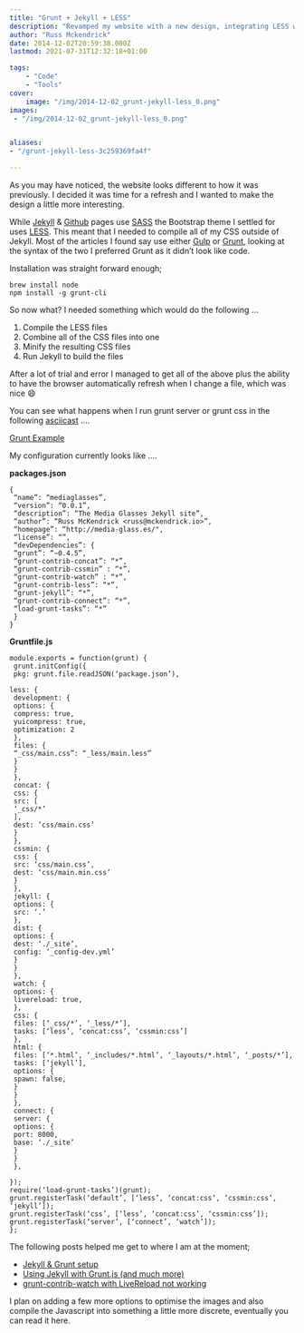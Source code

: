 ```yaml
---
title: "Grunt + Jekyll + LESS"
description: "Revamped my website with a new design, integrating LESS with Jekyll via Grunt for a more efficient and automated workflow."
author: "Russ Mckendrick"
date: 2014-12-02T20:59:38.000Z
lastmod: 2021-07-31T12:32:18+01:00

tags:
    - "Code"
    - "Tools"
cover:
    image: "/img/2014-12-02_grunt-jekyll-less_0.png" 
images:
 - "/img/2014-12-02_grunt-jekyll-less_0.png"


aliases:
- "/grunt-jekyll-less-3c259369fa4f"

---
```


As you may have noticed, the website looks different to how it was previously. I decided it was time for a refresh and I wanted to make the design a little more interesting.

While [Jekyll](http://jekyllrb.com) & [Github](https://pages.github.com) pages use [SASS](http://sass-lang.com) the Bootstrap theme I settled for uses [LESS](http://lesscss.org). This meant that I needed to compile all of my CSS outside of Jekyll. Most of the articles I found say use either [Gulp](http://gulpjs.com) or [Grunt](http://gruntjs.com), looking at the syntax of the two I preferred Grunt as it didn’t look like code.

Installation was straight forward enough;

```
brew install node
npm install -g grunt-cli
```

So now what? I needed something which would do the following …

1. Compile the LESS files
2. Combine all of the CSS files into one
3. Minify the resulting CSS files
4. Run Jekyll to build the files

After a lot of trial and error I managed to get all of the above plus the ability to have the browser automatically refresh when I change a file, which was nice :smile:

You can see what happens when I run grunt server or grunt css in the following [asciicast](https://asciinema.org/a/14389) ….

[Grunt Example](https://asciinema.org/a/14389 "https://asciinema.org/a/14389")

My configuration currently looks like ….

**packages.json**

```
{
 “name”: “mediaglasses”,
 “version”: “0.0.1”,
 “description”: “The Media Glasses Jekyll site”,
 “author”: “Russ McKendrick <russ@mckendrick.io>”,
 “homepage”: “http://media-glass.es/",
 “license”: “”,
 “devDependencies”: {
 “grunt”: “~0.4.5”,
 “grunt-contrib-concat”: “*”,
 “grunt-contrib-cssmin” : “*”,
 “grunt-contrib-watch” : “*”,
 “grunt-contrib-less”: “*”,
 “grunt-jekyll”: “*”,
 “grunt-contrib-connect”: “*”,
 “load-grunt-tasks”: “*”
 }
}
```

**Gruntfile.js**

```
module.exports = function(grunt) {
 grunt.initConfig({
 pkg: grunt.file.readJSON(‘package.json’),

less: {
 development: {
 options: {
 compress: true,
 yuicompress: true,
 optimization: 2
 },
 files: {
 “_css/main.css”: “_less/main.less”
 }
 }
 }, 
 concat: {
 css: {
 src: [
 ‘_css/*’
 ],
 dest: ‘css/main.css’
 }
 },
 cssmin: {
 css: {
 src: ‘css/main.css’,
 dest: ‘css/main.min.css’
 }
 },
 jekyll: {
 options: { 
 src: ‘.’
 },
 dist: {
 options: {
 dest: ‘./_site’,
 config: ‘_config-dev.yml’
 }
 }
 },
 watch: {
 options: {
 livereload: true,
 },
 css: {
 files: [‘_css/*’, ‘_less/*’],
 tasks: [‘less’, ‘concat:css’, ‘cssmin:css’]
 },
 html: {
 files: [‘*.html’, ‘_includes/*.html’, ‘_layouts/*.html’, ‘_posts/*’],
 tasks: [‘jekyll’],
 options: {
 spawn: false,
 }
 }
 },
 connect: {
 server: {
 options: {
 port: 8000,
 base: ‘./_site’
 }
 }
 },

});
require(‘load-grunt-tasks’)(grunt);
grunt.registerTask(‘default’, [‘less’, ‘concat:css’, ‘cssmin:css’, ‘jekyll’]);
grunt.registerTask(‘css’, [‘less’, ‘concat:css’, ‘cssmin:css’]);
grunt.registerTask(‘server’, [‘connect’, ‘watch’]);
};
```

The following posts helped me get to where I am at the moment;

- [Jekyll & Grunt setup](http://thomascys.be/jekyll-grunt-setup/)
- [Using Jekyll with Grunt.js (and much more)](http://blog.seanevd.com/using-jekyll-with-grunt-js/)
- [grunt-contrib-watch with LiveReload not working](http://stackoverflow.com/questions/20120412/grunt-contrib-watch-with-livereload-not-working)

I plan on adding a few more options to optimise the images and also compile the Javascript into something a little more discrete, eventually you can read it here.
